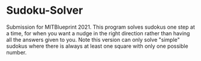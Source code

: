 # Sudoku-Solver
Submission for MITBlueprint 2021.
This program solves sudokus one step at a time, for when you want a nudge in the right direction rather than having all the answers given to you.
Note this version can only solve "simple" sudokus where there is always at least one square with only one possible number.
